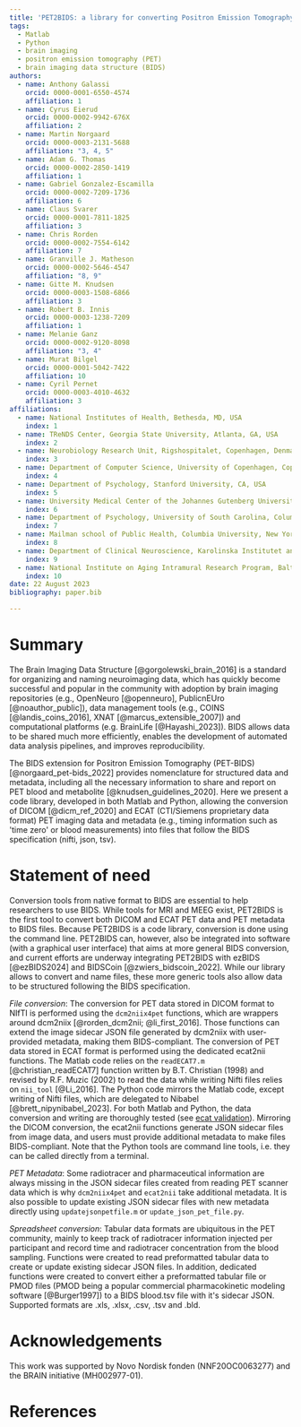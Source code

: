 ```yaml
---
title: 'PET2BIDS: a library for converting Positron Emission Tomography data to BIDS'
tags:
  - Matlab
  - Python
  - brain imaging
  - positron emission tomography (PET)
  - brain imaging data structure (BIDS)
authors:
  - name: Anthony Galassi
    orcid: 0000-0001-6550-4574
    affiliation: 1
  - name: Cyrus Eierud
    orcid: 0000-0002-9942-676X
    affiliation: 2
  - name: Martin Norgaard
    orcid: 0000-0003-2131-5688
    affiliation: "3, 4, 5"
  - name: Adam G. Thomas
    orcid: 0000-0002-2850-1419
    affiliation: 1
  - name: Gabriel Gonzalez-Escamilla
    orcid: 0000-0002-7209-1736
    affiliation: 6
  - name: Claus Svarer
    orcid: 0000-0001-7811-1825
    affiliation: 3
  - name: Chris Rorden
    orcid: 0000-0002-7554-6142
    affiliation: 7
  - name: Granville J. Matheson
    orcid: 0000-0002-5646-4547
    affiliation: "8, 9"
  - name: Gitte M. Knudsen
    orcid: 0000-0003-1508-6866
    affiliation: 3
  - name: Robert B. Innis
    orcid: 0000-0003-1238-7209
    affiliation: 1
  - name: Melanie Ganz
    orcid: 0000-0002-9120-8098
    affiliation: "3, 4"
  - name: Murat Bilgel
    orcid: 0000-0001-5042-7422
    affiliation: 10
  - name: Cyril Pernet
    orcid: 0000-0003-4010-4632
    affiliation: 3
affiliations:
  - name: National Institutes of Health, Bethesda, MD, USA
    index: 1
  - name: TReNDS Center, Georgia State University, Atlanta, GA, USA
    index: 2
  - name: Neurobiology Research Unit, Rigshospitalet, Copenhagen, Denmark
    index: 3
  - name: Department of Computer Science, University of Copenhagen, Copenhagen, Denmark
    index: 4
  - name: Department of Psychology, Stanford University, CA, USA
    index: 5
  - name: University Medical Center of the Johannes Gutenberg University Mainz, Mainz, Germany
    index: 6
  - name: Department of Psychology, University of South Carolina, Columbia, SC, USA
    index: 7
  - name: Mailman school of Public Health, Columbia University, New York, NY, USA
    index: 8
  - name: Department of Clinical Neuroscience, Karolinska Institutet and Stockholm County Council, Stockholm, Sweden
    index: 9
  - name: National Institute on Aging Intramural Research Program, Baltimore, MD, USA
    index: 10
date: 22 August 2023
bibliography: paper.bib

---
```


# Summary

The Brain Imaging Data Structure [@gorgolewski_brain_2016] is a standard for organizing and naming neuroimaging data,
which has quickly become successful and popular in the community with adoption by brain imaging repositories
(e.g., OpenNeuro [@openneuro], PublicnEUro [@noauthor_public]),
data management tools (e.g., COINS [@landis_coins_2016], XNAT [@marcus_extensible_2007]) and computational platforms
(e.g. BrainLife [@Hayashi_2023]). BIDS allows data to be shared much more efficiently, enables the development of
automated data analysis pipelines, and improves reproducibility.

The BIDS extension for Positron Emission Tomography (PET-BIDS) [@norgaard_pet-bids_2022] provides nomenclature for
structured data and metadata, including all the necessary information to share and report on PET blood and metabolite
[@knudsen_guidelines_2020]. Here we present a code library, developed in both Matlab and Python, allowing the conversion
of DICOM [@dicm_ref_2020] and ECAT (CTI/Siemens proprietary data format) PET imaging data and metadata
(e.g., timing information such as 'time zero' or blood measurements) into files that follow the BIDS specification
(nifti, json, tsv).

# Statement of need

Conversion tools from native format to BIDS are essential to help researchers to use BIDS. While tools for MRI and MEEG
exist, PET2BIDS is the first tool to convert both DICOM and ECAT PET data and PET metadata to BIDS files. Because
PET2BIDS is a code library, conversion is done using the command line. PET2BIDS can, however, also be integrated into
software (with a graphical user interface) that aims at more general BIDS conversion, and current efforts are underway
integrating PET2BIDS with ezBIDS [@ezBIDS2024] and BIDSCoin [@zwiers_bidscoin_2022]. While our library allows to
convert and name files, these more generic tools also allow data to be structured following the BIDS specification.

_File conversion_: The conversion for PET data stored in DICOM format to NIfTI is performed using the `dcm2niix4pet`
functions, which are wrappers around dcm2niix [@rorden_dcm2nii; @li_first_2016]. Those functions can extend the image
sidecar JSON file generated by dcm2niix with user-provided metadata, making them BIDS-compliant. The conversion of PET
data stored in ECAT format is performed using the dedicated ecat2nii functions. The Matlab code relies on the
`readECAT7.m` [@christian_readECAT7] function written by B.T. Christian (1998) and revised by R.F. Muzic (2002) to read the data
while writing Nifti files relies on `nii_tool` [@Li_2016]. The Python code mirrors the Matlab code, except writing of
Nifti files,
which are delegated to Nibabel [@brett_nipynibabel_2023]. For both Matlab and Python, the data conversion and writing
are thoroughly tested (see [ecat validation](https://github.com/openneuropet/PET2BIDS/tree/main/ecat_validation)).
Mirroring the DICOM conversion, the ecat2nii functions generate JSON sidecar files from image data, and users must
provide additional metadata to make files BIDS-compliant. Note that the Python tools are command line tools, i.e. they
can be called directly from a terminal.

_PET Metadata_: Some radiotracer and pharmaceutical information are always missing in the JSON sidecar files created
from reading PET scanner data which is why `dcm2niix4pet` and `ecat2nii` take additional metadata. It is also possible
to
update existing JSON sidecar files with new metadata directly using `updatejsonpetfile.m` or `update_json_pet_file.py`.

_Spreadsheet conversion_: Tabular data formats are ubiquitous in the PET community, mainly to keep track of radiotracer
information injected per participant and record time and radiotracer concentration from the blood sampling. Functions
were created to read preformatted tabular data to create or update existing sidecar JSON files. In addition, dedicated
functions were created to convert either a preformatted tabular file or PMOD files (PMOD being a popular commercial
pharmacokinetic modeling software [@Burger1997]) to a BIDS blood.tsv file with it's sidecar JSON. Supported formats are
.xls, .xlsx, .csv, .tsv and .bld.

# Acknowledgements

This work was supported by Novo Nordisk fonden (NNF20OC0063277) and the BRAIN initiative (MH002977-01).

# References

